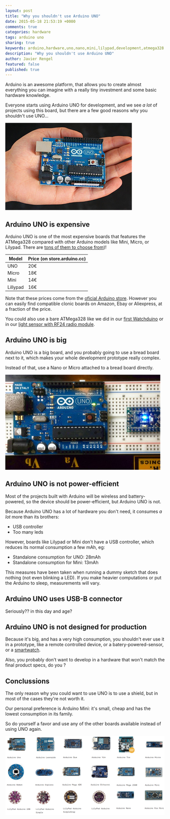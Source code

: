 ```yaml
---
layout: post
title: "Why you shouldn't use Arduino UNO"
date: 2015-05-18 21:53:19 +0000
comments: true
categories: hardware
tags: arduino uno
sharing: true
keywords: arduino,hardware,uno,nano,mini,lilypad,development,atmega328
description: "Why you shouldn't use Arduino UNO"
author: Javier Rengel
featured: false
published: true
---
```


Arduino is an awesome platform, that allows you to create almost
everything you can imagine with a really tiny investment and some
basic hardware knowledge.

Everyone starts using Arduino UNO for development, and we see
*a lot* of projects using this board, but there are a few good
reasons why you shouldn't use UNO...

<img src="/images/posts/why-not-uno/arduino_hand.jpg" />

<!--more-->

## Arduino UNO is expensive

Arduino UNO is one of the most expensive boards that features the
ATMega328 compared with other Arduino models like Mini, Micro,
or Lilypad. There are
[tons of them to choose from](http://www.arduino.cc/en/Main/Products))!

| Model       | Price (on store.arduino.cc) |
| ----------- | --------------------------- |
| UNO         | 20€
| Micro       | 18€
| Mini        | 14€
| Lillypad    | 16€


Note that these prices come from the
[oficial Arduino store](http://store.arduino.cc). However you can
easily find compatible clonic boards on Amazon, Ebay or Aliexpress,
at a fraction of the price.

You could also use a bare ATMega328 like we did in our
[first Watchduino](https://www.coconauts.net/projects/watchduino/)
or in our
[light sensor with RF24 radio module](https://www.coconauts.net/blog/2014/10/18/arduino-radio-improvements-low-consumption/).

## Arduino UNO is big

Arduino UNO is a big board, and you probably going to use a bread board
next to it, which makes your whole development prototype really complex.

Instead of that, use a Nano or Micro attached to a bread board directly.

<img src="/images/posts/why-not-uno/uno_vs_nano.jpeg" />

## Arduino UNO is not power-efficient

Most of the projects built with Arduino will be wireless and
battery-powered, so the device should be power-efficient,
but Arduino UNO is not.

Because Arduino UNO has a lot of hardware you don't need, it consumes
*a lot* more than its brothers:

* USB controller
* Too many leds

However, boards like Lilypad or Mini don't have a USB controller,
which reduces its normal consumption a few mAh, eg:

- Standalone consumption for UNO: 28mAh
- Standalone consumption for Mini: 13mAh

This measures have been taken when running a dummy sketch
that does nothing (not even blinking a LED). If you make
heavier computations or put the Arduino to sleep, measurements
will vary.

## Arduino UNO uses USB-B connector

Seriously?? in this day and age?

## Arduino UNO is not designed for production

Because it's big, and has a very high consumption, you shouldn't
ever use it in a prototype, like a remote controlled device, or a
batery-powered-sensor, or a
 [smartwatch](https://www.coconauts.net/projects/watchduino2/).

Also, you probably don't want to develop in a hardware that won't
match the final product specs, do you ?

## Conclussions

The only reason why you could want to use UNO is to use a shield,
but in most of the cases they're not worth it.

Our personal preference is Arduino Mini: it's small, cheap and has
the lowest consumption in its family.

So do yourself a favor and use any of the other boards available
instead of using UNO again.

<img src="/images/posts/why-not-uno/arduino_family.jpg" />
